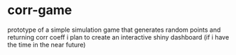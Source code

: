 # corr-game
prototype of a simple simulation game that generates random points and returning corr coeff
i plan to create an interactive shiny dashboard (if i have the time in the near future)
